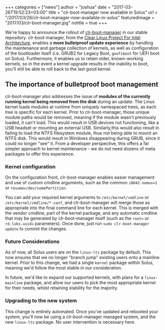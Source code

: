 +++
categories = ["news"]
author = "joshua"
date = "2017-03-26T19:52:23+03:00"
title = "clr-boot-manager now available in Solus"
url = "/2017/03/26/clr-boot-manager-now-available-in-solus"
featuredimage = "2017/03/clr-boot-manager.jpg"
notitle = true
+++

We're happy to announce the rollout of [clr-boot-manager](https://github.com/ikeydoherty/clr-boot-manager) in our stable repository. clr-boot-manager, from the [Clear Linux Project For Intel Architecture](https://clearlinux.org/), enables a **more bulletproof update experience** by handling the maintenance and garbage collection of kernels, as well as configuration of the bootloader itself (i.e. GRUB2 for Legacy Boot, `goofiboot` for UEFI boot on Solus). Furthermore, it enables us to retain older, known-working kernels, so in the event a kernel upgrade results in the inability to boot, you'll still be able to roll back to the last good kernel.

## The importance of bulletproof boot management

clr-boot-manager also addresses the issue of **modules of the currently running kernel being removed from the disk** during an update. The Linux kernel loads modules at runtime from uniquely namespaced trees, as each tree is specific for each kernel. Prior to clr-boot-manager, those unique module paths would be removed, meaning if the module wasn't previously loaded, it can't load. This would result in USB devices not functioning, like a USB headset or mounting an external USB. Similarly,this would also result in failing to load the NTFS filesystem module, thus not being able to mount an NTFS disk. This would result in Windows disappearing during GRUB, since it could no longer "see" it. From a developer perspective, this offers a far simpler approach to kernel maintenance - we do not need dozens of meta packages to offer this experience.

### Kernel configuration

On the configuration front, clr-boot-manager enables easier management and use of custom cmdline arguments, such as the common `i8042.nomux=1` or `resume=/dev/somePartition`.

You can add your required kernel arguments to `/etc/kernel/cmdline` or `/etc/kernel/cmdline/*.conf`, and clr-boot-manager will merge those as appropriate into the final command line for each kernel. This is merged with the vendor cmdline, part of the kernel package, and any automatic cmdline that may be generated by clr-boot-manager itself (such as the `root=` or `rd.luks.uuid=` parameters). Once done, just run `sudo clr-boot-manager update` to commit the changes.

### Future Considerations

As of now, all Solus users are on the `linux-lts` package by default. This now ensures that we no longer "branch jump" existing users onto a mainline kernel. Prior to this change, we had a single `kernel` package within Solus, meaning we'd follow the most stable in our consideration.

In future, we'd like to expand our supported kernels, with plans for a `linux-mainline` package, and allow our users to pick the most appropriate kernel for their needs, whilst retaining stability for the majority.

### Upgrading to the new system

This change is entirely automated. Once you've updated and rebooted your system, you'll now be using a clr-boot-manager managed system, and the new `linux-lts` package. No user intervention is necessary here.